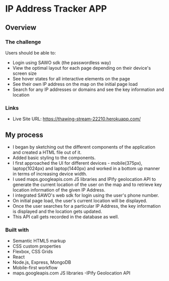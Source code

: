 # IP Address Tracker APP

## Overview

### The challenge

Users should be able to:

- Login using SAWO sdk (the passwordless way)
- View the optimal layout for each page depending on their device's screen size
- See hover states for all interactive elements on the page
- See their own IP address on the map on the initial page load
- Search for any IP addresses or domains and see the key information and location

### Links

- Live Site URL: https://thawing-stream-22210.herokuapp.com/

## My process

- I began by sketching out the different components of the application and created a HTML file out of it.
- Added basic styling to the components.
- I first approached the UI for different devices - mobile(375px), laptop(1024px) and laptop(1440px) and worked in a bottom up manner in terms of increasing device width.
- I used maps.googleapis.com JS libraries and IPify geolocation API to generate the current location of the user on the map and to retrieve key location information of the given IP Address.
- I integrated SAWO's web sdk for login using the user's phone number.
- On initial page load, the user's current location will be displayed.
- Once the user searches for a particular IP Address, the key information is displayed and the location gets updated.
- This API call gets recorded in the database as well.


### Built with

- Semantic HTML5 markup
- CSS custom properties
- Flexbox, CSS Grids
- React
- Node.js, Express, MongoDB
- Mobile-first workflow
- maps.googleapis.com JS libraries
-IPify Geolocation API
